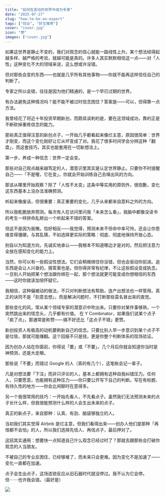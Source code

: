 ```yaml
---
title: "如何在变动的世界中成为专家"
date: "2025-07-27"
slug: "how-to-be-an-expert"
tags: ["创业", "好文推荐"]
cover: "cover.jpg"
icon: "😎"
images: ["cover.jpg"]
---
```

如果这世界是静止不变的，我们对观念的信心就能一路线性上升。某个想法经得起越多样、越严格的考验，就越可能是真的。许多人其实默默相信这一点——对「人性」这种变化不大的领域来说，这么想或许没错。



但对那些会变的东西——也就是几乎所有其他事物——你就不能再这样信任自己的判断了。



专家之所以会错，往往是因为他们精通的，是一个早已过期的世界。



有办法避免这种情况吗？能不能不被过时信念困住？答案是——可以，但得靠一点方法。



我曾经花了将近十年投资早期新创，而颇具讽刺的是，要在这领域成功，靠的正是不断砍掉重练信念的能力。



那些真正值得注意的新创点子，一开始几乎都看起来像烂主意，原因很简单：世界才刚变，而这个变化刚好让它从坏变成了对。我花了很多时间学会分辨这种「翻盘」，而这套技巧，其实也能套用在一切新想法上。



第一步，养成一种信念：世界一定会变。



那些对自己观点越来越笃定的人，潜意识里其实是认定世界静止。只要你不时提醒自己——「不是喔，它在变」，你就会开始训练自己去嗅出风的方向。



那该从哪里开始观察？除了「人性不太变」这条中等实用的原则外，很抱歉，变化这东西基本上没办法准确预测。



听起来像废话，但很重要：真正重要的变化，几乎从来都来自意料之外的方向。



所以我乾脆放弃预测。每次有人在访问里问我「未来怎么看」，我脑中都像没读书的考生一样拼命乱掰出一个听起来不错的答案。



但这不是因为我懒。恰好相反——我觉得，预测未来不但命中率可怜，还会让你思维变得僵硬。与其乱猜，不如选择更实际的策略：彻底、彻底地保持开放心态。



别自以为知道方向，先诚实地承认——我根本不知道哪边才是对的。然后把注意力全放在感知变化的能力上。



当然，你可以有一些假设性想法。它们会稍微绑住你没错，但也会驱动你前进。追东西是会让人兴奋的，猜答案也是。但你得非常有纪律，不让这些假设变成执念。
一旦别人开始把某个想法跟你绑在一起，那个想法就更可能变成你想相信的东西——这时你就该加倍怀疑它。



我相信，这种偏被动的做法，不只对判断想法有帮助，连产出想法也一样管用。真正的诀窍不是「刻意去想」，而是解决问题时，不打断那些莫名冒出来的直觉。



那些变化的风，常从某个领域专家的潜意识中吹出来。只要你对某件事够熟，一个突然跳出来的怪念头，几乎都有价值。
在 Y Combinator，如果我们说某个点子「疯了点」，那通常是称赞——搞不好还比「这点子不错」更赞。



新创投资人有极高的动机要刷新自己的信念。只要比别人早一步意识到某个点子不是垃圾，那就可能赚翻。这个回报不只是钱，更是你整个判断体系的现场验证。



因为创办人站在你面前，你得说「要」或「不要」，几个月后你就会知道你当时是神预测，还是大走眼。



那些说「不要」而错过 Google 的人（真的有几个），这笔帐会记一辈子。



凡是对想法要「下注」而非只评论的人，基本上都拥有这种自我纠错压力。任何人，只要愿意，也能拥有这种压力——你只要公开写下自己的判断。写在有标题、有持久性的地方——你会比闲聊时在意得多。



另一个我很常用的技巧：一开始先看人，不先看点子。虽然我们无法预测未来的点子长什么样，但我很能预测什么样的人会生出未来的点子。



真正的新点子，来自那种：认真、有劲、脑袋够独立的人。



当初我们其实觉得 Airbnb 是烂主意，但我们看得出来——创办人他们是那种「再怪都不会怕」的人，所以我们选择先信人、再信点子，最后押对了。



这招其实通用：想要快一点知道自己什么观念已经过时了？那就去跟那些会打破你观念的人当朋友。



不被自己的专业反困住，已经够难了，而未来只会更难。因为变化不是加速了——变化一直都在加速。



点子会生出点子，这场连锁反应从旧石器时代就没停过。我不认为它会停。
但⋯⋯也许我会错。（最好是）




![](https://prod-files-secure.s3.us-west-2.amazonaws.com/112d0858-5090-4d34-a606-b75eb8d65fd2/46476355-9cf3-4e99-9b7a-3531bc426380/1000202064.png?X-Amz-Algorithm=AWS4-HMAC-SHA256&X-Amz-Content-Sha256=UNSIGNED-PAYLOAD&X-Amz-Credential=ASIAZI2LB466WMSRFXKV%2F20251026%2Fus-west-2%2Fs3%2Faws4_request&X-Amz-Date=20251026T010645Z&X-Amz-Expires=3600&X-Amz-Security-Token=IQoJb3JpZ2luX2VjEMf%2F%2F%2F%2F%2F%2F%2F%2F%2F%2FwEaCXVzLXdlc3QtMiJIMEYCIQDBT7Sz0Hr13%2BUZgM2UeiubLsmNzA7GV4X6eLXWEiQ9pAIhAMkRAhjAdrLVINh0ROLBX9iemWcwfU94fgSBUfCx0AIUKv8DCH8QABoMNjM3NDIzMTgzODA1IgyYADtASTcdgYKBKSIq3AN53ZKEk2nT6A%2BrESiCMSKyVtTtwfM2HkwJ4YuMOFTnNtwOJPSkEZO2spt5ONYU8O4C3tgT%2FQ2nsgjgYLWcIOUW0%2F7CKM%2FsB4ULpMyYz0qYdd77SXwMj8gkyTA0h%2F%2BOAm2jvMxknCAaxQpeiUyaR%2FMKCm4uQHRmu8RmD8bsjg8JrOTNXsQNrER0DE%2B5Us%2FyDscY%2FedjU8Up43JEuFot%2FqYt2WQj%2F6gp21J54k33x5LYBjV1ImdcaCc0vmxE1BVuj8RRJFQbod3jqCkKX3vPCuP45Rq9kzuCkPQiQyqP0M8L7CJqvLDpBlPH0ClB0VAuHiKM0%2B5KDTHEQBUOyMlDAqRN6nIOGLOlTw7saMnIotayQEZXOfgmTGM09PvGDZGnlSMQqIU%2F3kHUQb0U92148KKQegiHaPyP3WOSU8TI4hlS%2BRdiN4YSLz41qk4lZcwzx8tPJudCCXu0D1l4FZvSw3%2Fot3HyvUfW4laC4bHQAHZVNPv7lGBnL%2BTXhazuRpcf161%2FUDgvVxqE8h6ZA7SzSISfurrS1rs%2BUVbtYflZ8QXqV08AE7xHiT2rR4AVzL07NmdyFkizHnyx55RDzazwWVg5LZWfPTAdlG8M4nVc6rGFWedmpLMgu9%2BOHIWymTCTmfXHBjqkAfzSn3NCmOOMO8X4s2MRTyXBTmVsc%2F3%2BdvaL9Kw7T%2FkfgHygdH%2FW5oXoI0fzxElW1SG1hR5VumC%2BQATrqdd33GLhiK%2BRU9lMclhXWTfJIC%2FwrsuBsa%2Fc7MITytDldWw5I5ptbs43m92DA9nz520HDNwi81vV3%2Be3eI1tNebChytte7iOjbTWzeqqJYVesm8yx49HreOnrVZ8K%2F%2Fnhk7CZrqpB%2Fq2&X-Amz-Signature=c0e3e04702ba4879276efef2145eb9eadb9f21c5ba3f67a1cf296160dee7d738&X-Amz-SignedHeaders=host&x-amz-checksum-mode=ENABLED&x-id=GetObject)

